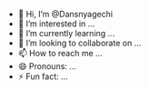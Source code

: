 - 👋 Hi, I’m @Dansnyagechi
- 👀 I’m interested in ...
- 🌱 I’m currently learning ...
- 💞️ I’m looking to collaborate on ...
- 📫 How to reach me ...
- 😄 Pronouns: ...
- ⚡ Fun fact: ...

<!---
Dansnyagechi/Dansnyagechi is a ✨ special ✨ repository because its `README.md` (this file) appears on your GitHub profile.
You can click the Preview link to take a look at your changes.
--->

